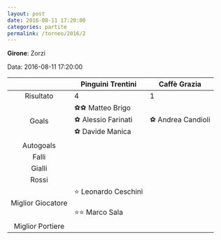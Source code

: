 ```yaml
---
layout: post
date: 2016-08-11 17:20:00
categories: partite
permalink: /torneo/2016/2
---
```

**Girone**: Zorzi

Data: 2016-08-11 17:20:00

| | Pinguini Trentini | Caffè Grazia |
|:-----:|-----|-----|
Risultato|4|1
Goals|⚽⚽ Matteo Brigo<br/>⚽ Alessio Farinati<br/>⚽ Davide Manica|⚽ Andrea Candioli<br/>
Autogoals||
Falli||
Gialli||
Rossi||
Miglior Giocatore|⭐ Leonardo Ceschini<br/><br/>⭐⭐ Marco Sala<br/>|
Miglior Portiere||